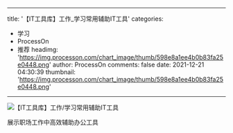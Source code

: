 
---
title: '【IT工具库】工作_学习常用辅助IT工具'
categories: 
 - 学习
 - ProcessOn
 - 推荐
headimg: 'https://img.processon.com/chart_image/thumb/598e8a1ee4b0b83fa25e0448.png'
author: ProcessOn
comments: false
date: 2021-12-21 04:30:39
thumbnail: 'https://img.processon.com/chart_image/thumb/598e8a1ee4b0b83fa25e0448.png'
---

<div>   
<img class="thumb" alt="【IT工具库】工作/学习常用辅助IT工具" src="https://img.processon.com/chart_image/thumb/598e8a1ee4b0b83fa25e0448.png" referrerpolicy="no-referrer">
<p>展示职场工作中高效辅助办公工具
</p>  
</div>
            